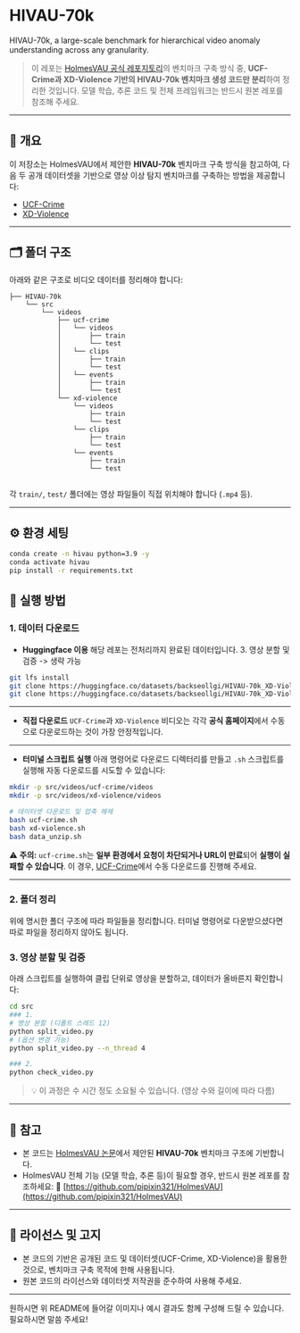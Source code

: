 # HIVAU-70k
HIVAU-70k, a large-scale benchmark for hierarchical video anomaly understanding across any granularity.


> 이 레포는 [HolmesVAU 공식 레포지토리](https://github.com/pipixin321/HolmesVAU)의 벤치마크 구축 방식 중, **UCF-Crime과 XD-Violence 기반의 HIVAU-70k 벤치마크 생성 코드만 분리**하여 정리한 것입니다.
> 모델 학습, 추론 코드 및 전체 프레임워크는 반드시 원본 레포를 참조해 주세요.

---

## 📌 개요

이 저장소는 HolmesVAU에서 제안한 **HIVAU-70k** 벤치마크 구축 방식을 참고하여,
다음 두 공개 데이터셋을 기반으로 영상 이상 탐지 벤치마크를 구축하는 방법을 제공합니다:

* [UCF-Crime](https://www.crcv.ucf.edu/projects/real-world/)
* [XD-Violence](https://roc-ng.github.io/XD-Violence/)

---

## 🗂 폴더 구조

아래와 같은 구조로 비디오 데이터를 정리해야 합니다:

```
├── HIVAU-70k
    └── src
        └── videos
            ├── ucf-crime
            │   └── videos
            │       ├── train
            │       └── test
            │   └── clips
            │       ├── train
            │       └── test
            │   └── events
            │       ├── train
            │       └── test
            └── xd-violence
                └── videos
                    ├── train
                    └── test
                └── clips
                    ├── train
                    └── test
                └── events
                    ├── train
                    └── test
  
```

각 `train/`, `test/` 폴더에는 영상 파일들이 직접 위치해야 합니다 (`.mp4` 등).

---

## ⚙️ 환경 세팅

```bash
conda create -n hivau python=3.9 -y
conda activate hivau
pip install -r requirements.txt
```

## 🔧 실행 방법

### 1. 데이터 다운로드

* **Huggingface 이용**
해당 레포는 전처리까지 완료된 데이터입니다. 3. 영상 분할 및 검증 -> 생략 가능
```bash
git lfs install
git clone https://huggingface.co/datasets/backseollgi/HIVAU-70k_XD-Violence
git clone https://huggingface.co/datasets/backseollgi/HIVAU-70k_XD-Violence
```
---
* **직접 다운로드**
  `UCF-Crime`과 `XD-Violence` 비디오는 각각 **공식 홈페이지**에서 수동으로 다운로드하는 것이 가장 안정적입니다.
---
* **터미널 스크립트 실행**
  아래 명령어로 다운로드 디렉터리를 만들고 `.sh` 스크립트를 실행해 자동 다운로드를 시도할 수 있습니다:

```bash
mkdir -p src/videos/ucf-crime/videos
mkdir -p src/videos/xd-violence/videos

# 데이터셋 다운로드 및 압축 해제
bash ucf-crime.sh
bash xd-violence.sh
bash data_unzip.sh

```

⚠ **주의:**
`ucf-crime.sh`는 **일부 환경에서 요청이 차단되거나 URL이 만료**되어 **실행이 실패할 수 있습니다**.
이 경우, [UCF-Crime](https://www.crcv.ucf.edu/projects/real-world/)에서 수동 다운로드를 진행해 주세요.

---

### 2. 폴더 정리

위에 명시한 폴더 구조에 따라 파일들을 정리합니다.
터미널 명령어로 다운받으셨다면 따로 파일을 정리하지 않아도 됩니다.

### 3. 영상 분할 및 검증

아래 스크립트를 실행하여 클립 단위로 영상을 분할하고, 데이터가 올바른지 확인합니다:

```bash
cd src
### 1.
# 영상 분할 (디폴트 스레드 12)
python split_video.py
# (옵션 변경 가능)
python split_video.py --n_thread 4

### 2.
python check_video.py
```

> 💡 이 과정은 수 시간 정도 소요될 수 있습니다. (영상 수와 길이에 따라 다름)

---

## 📎 참고

* 본 코드는 [HolmesVAU 논문](https://arxiv.org/abs/2412.06171)에서 제안된 **HIVAU-70k** 벤치마크 구조에 기반합니다.
* HolmesVAU 전체 기능 (모델 학습, 추론 등)이 필요할 경우, 반드시 원본 레포를 참조하세요:
  🔗 [https://github.com/pipixin321/HolmesVAU](https://github.com/pipixin321/HolmesVAU)

---

## 📜 라이선스 및 고지

* 본 코드의 기반은 공개된 코드 및 데이터셋(UCF-Crime, XD-Violence)을 활용한 것으로, 벤치마크 구축 목적에 한해 사용됩니다.
* 원본 코드의 라이선스와 데이터셋 저작권을 준수하여 사용해 주세요.

---

원하시면 위 README에 들어갈 이미지나 예시 결과도 함께 구성해 드릴 수 있습니다. 필요하시면 말씀 주세요!
